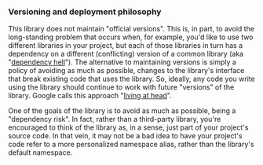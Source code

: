 
### Versioning and deployment philosophy

This library does not maintain "official versions". This is, in part, to avoid the long-standing problem that occurs when, for example, you'd like to use two different libraries in your project, but each of those libraries in turn has a dependency on a different (conflicting) version of a common library (aka "[dependency hell](https://en.wikipedia.org/wiki/Dependency_hell)"). The alternative to maintaining versions is simply a policy of avoiding as much as possible, changes to the library's interface that break existing code that uses the library. So, ideally, any code you write using the library should continue to work with future "versions" of the library. Google calls this approach "[living at head](https://www.youtube.com/watch?v=tISy7EJQPzI)". 

One of the goals of the library is to avoid as much as possible, being a "dependency risk". In fact, rather than a third-party library, you're encouraged to think of the library as, in a sense, just part of your project's source code. In that vein, it may not be a bad idea to have your project's code refer to a more personalized namespace alias, rather than the library's default namespace. 

